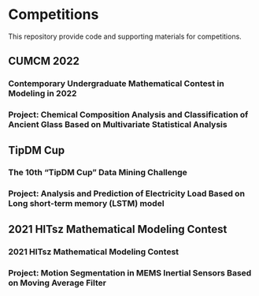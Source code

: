 # Competitions
This repository provide code and supporting materials for competitions. 
## CUMCM 2022 
### Contemporary Undergraduate Mathematical Contest in Modeling in 2022
### Project: Chemical Composition Analysis and Classification of Ancient Glass Based on Multivariate Statistical Analysis 
## TipDM Cup
### The 10th  “TipDM Cup” Data Mining Challenge	
### Project: Analysis and Prediction of Electricity Load Based on Long short-term memory (LSTM) model
## 2021 HITsz Mathematical Modeling Contest 	
### 2021 HITsz Mathematical Modeling Contest
### Project: Motion Segmentation in MEMS Inertial Sensors Based on Moving Average Filter
